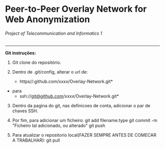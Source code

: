 # Peer-to-Peer Overlay Network for Web Anonymization

###### Project of Telecommunication and Informatics 1

----

**Git instruções:**

1. Git clone do repositório.

2. Dentro de .git/config, alterar o url de:

	* https//:github.com/xxxx/Overlay-Network.git*
* para
	* ssh://git@github.com/xxxx/Overlay-Network.git*
		
3. Dentro da pagina do git, nas definicoes de conta, adicionar o par de chaves SSH.

4. Por fim, para adicionar um ficheiro:
		git add filename.type
		git commit -m "Ficheiro tal adicionado, ou alterado"
		git push
		
5. Para atualizar o repositorio local(FAZER SEMPRE ANTES DE COMECAR A TRABALHAR):
		git pull
